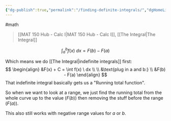 ```yaml
---
{"dg-publish":true,"permalink":"/finding-definite-integrals/","dgHomeLink":true,"dgPassFrontmatter":false,"dgShowLocalGraph":true}
---
```


#math 
> [[MAT 150 Hub - Calc I|MAT 150 Hub - Calc I]], [[The Integral|The Integral]]

$$
\int_{a}^{b} f(x) \ dx = F(b) - F(a)
$$

Which means we do [[The Integral|indefinite integrals]] first:
$$
\begin{align}
&F(x) + C = \int f(x) \ dx \\ \\
&\text{plug in a and b:} \\
&F(b) - F(a)
\end{align}
$$
That indefinite integral basically gets us a "Running total function".

So when we want to look at a range, we just find the running total from the whole curve up to the value ($F(b)$) then removing the stuff before the range ($F(a)$).

This also still works with negative range values for $a$ or $b$.